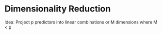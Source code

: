 # Dimensionality Reduction

Idea: Project p predictors into linear combinations or M dimensions where M < p